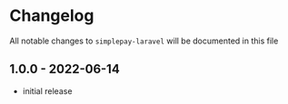 # Changelog

All notable changes to `simplepay-laravel` will be documented in this file

## 1.0.0 - 2022-06-14

- initial release
